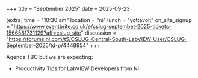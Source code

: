 +++
title = "September 2025"
date = 2025-09-23


[extra]
time = "10:30 am"
location = "ni"
lunch = "yottavolt"
on_site_signup = "https://www.eventbrite.co.uk/e/cslug-septembet-2025-tickets-1566581731129?aff=cslug_site"
discussion = "https://forums.ni.com/t5/CSLUG-Central-South-LabVIEW-User/CSLUG-September-2025/td-p/4448954"
+++

Agenda TBC but we are expecting:

* Productivity Tips for LabVIEW Developers from NI.